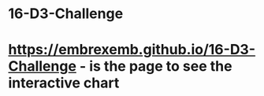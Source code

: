 # 16-D3-Challenge
# https://embrexemb.github.io/16-D3-Challenge - is the page to see the interactive chart
